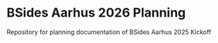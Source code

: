 # BSides Aarhus 2026 Planning  

Repository for planning documentation of BSides Aarhus 2025 Kickoff
